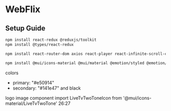# **WebFlix**

## **Setup Guide**

```bash
npm install react-redux @reduxjs/toolkit
npm install @types/react-redux

npm install react-router-dom axios react-player react-infinite-scroll-component

npm install @mui/icons-material @mui/material @emotion/styled @emotion/react

```
colors
- primary: "#e50914"
- secondary: "#141e47" and black

logo image component
import LiveTvTwoToneIcon from '@mui/icons-material/LiveTvTwoTone'
26:27